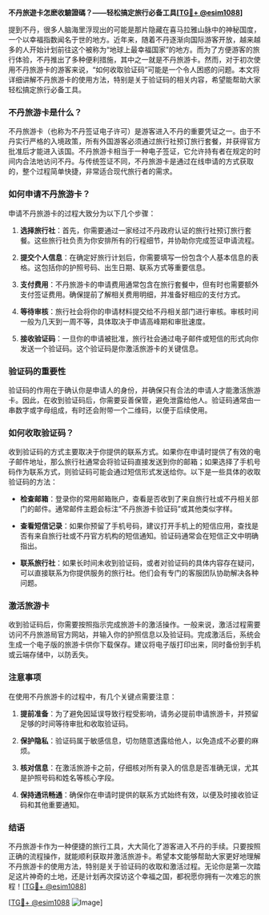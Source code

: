 **不丹旅遊卡怎麽收驗證碼？——轻松搞定旅行必备工具[[TG💪+ @esim1088](https://t.me/s/esim1088)]**

提到不丹，很多人脑海里浮现出的可能是那片隐藏在喜马拉雅山脉中的神秘国度，一个以幸福指数闻名于世的地方。近年来，随着不丹逐渐向国际游客开放，越来越多的人开始计划前往这个被称为“地球上最幸福国家”的地方。而为了方便游客的旅行体验，不丹推出了多种便利措施，其中之一就是不丹旅游卡。然而，对于初次使用不丹旅游卡的游客来说，“如何收取验证码”可能是一个令人困惑的问题。本文将详细讲解不丹旅游卡的使用方法，特别是关于验证码的相关内容，希望能帮助大家轻松搞定旅行必备工具。

### 不丹旅游卡是什么？

不丹旅游卡（也称为不丹签证电子许可）是游客进入不丹的重要凭证之一。由于不丹实行严格的入境政策，所有外国游客必须通过旅行社预订旅行套餐，并获得官方批准后才能进入该国。不丹旅游卡相当于一种电子签证，它允许持有者在规定的时间内合法地访问不丹。与传统签证不同，不丹旅游卡是通过在线申请的方式获取的，整个过程简单快捷，非常适合现代旅行者的需求。

### 如何申请不丹旅游卡？

申请不丹旅游卡的过程大致分为以下几个步骤：

1. **选择旅行社**：首先，你需要通过一家经过不丹政府认证的旅行社预订旅行套餐。这些旅行社负责为你安排所有的行程细节，并协助你完成签证申请流程。
   
2. **提交个人信息**：在确定好旅行计划后，你需要填写一份包含个人基本信息的表格。这包括你的护照号码、出生日期、联系方式等重要信息。

3. **支付费用**：不丹旅游卡的申请费用通常包含在旅行套餐中，但有时也需要额外支付签证费用。确保提前了解相关费用明细，并准备好相应的支付方式。

4. **等待审核**：旅行社会将你的申请材料提交给不丹相关部门进行审核。审核时间一般为几天到一周不等，具体取决于申请高峰期和审批速度。

5. **接收验证码**：一旦你的申请被批准，旅行社会通过电子邮件或短信的形式向你发送一个验证码。这个验证码是你激活旅游卡的关键信息。

### 验证码的重要性

验证码的作用在于确认你是申请人的身份，并确保只有合法的申请人才能激活旅游卡。因此，在收到验证码后，你需要妥善保管，避免泄露给他人。验证码通常由一串数字或字母组成，有时还会附带一个二维码，以便于后续使用。

### 如何收取验证码？

收到验证码的方式主要取决于你提供的联系方式。如果你在申请时提供了有效的电子邮件地址，那么旅行社通常会将验证码直接发送到你的邮箱；如果选择了手机号码作为联系方式，则验证码可能会通过短信形式发送给你。以下是一些具体的收取验证码的方法：

- **检查邮箱**：登录你的常用邮箱账户，查看是否收到了来自旅行社或不丹相关部门的邮件。通常邮件主题会标注“不丹旅游卡验证码”或其他类似字样。
  
- **查看短信记录**：如果你预留了手机号码，建议打开手机上的短信应用，查找是否有来自旅行社或不丹官方机构的短信通知。验证码通常会在短信正文中明确指出。

- **联系旅行社**：如果长时间未收到验证码，或者对验证码的具体内容存在疑问，可以直接联系为你提供服务的旅行社。他们会有专门的客服团队协助解决各种问题。

### 激活旅游卡

收到验证码后，你需要按照指示完成旅游卡的激活操作。一般来说，激活过程需要访问不丹旅游局官方网站，并输入你的护照信息以及验证码。完成激活后，系统会生成一个电子版的旅游卡供你下载保存。建议将电子版打印出来，同时备份到手机或云端存储中，以防丢失。

### 注意事项

在使用不丹旅游卡的过程中，有几个关键点需要注意：

1. **提前准备**：为了避免因延误导致行程受影响，请务必提前申请旅游卡，并预留足够的时间等待审批和收取验证码。

2. **保护隐私**：验证码属于敏感信息，切勿随意透露给他人，以免造成不必要的麻烦。

3. **核对信息**：在激活旅游卡之前，仔细核对所有录入的信息是否准确无误，尤其是护照号码和姓名等核心字段。

4. **保持通讯畅通**：确保你在申请时提供的联系方式始终有效，以便及时接收验证码和其他重要通知。

### 结语

不丹旅游卡作为一种便捷的旅行工具，大大简化了游客进入不丹的手续。只要按照正确的流程操作，就能顺利获取并激活旅游卡。希望本文能够帮助大家更好地理解不丹旅游卡的使用方法，特别是关于验证码的收取和激活过程。无论你是第一次踏足这片神奇的土地，还是计划再次探访这个幸福之国，都祝愿你拥有一次难忘的旅程！[[TG💪+ @esim1088](https://t.me/s/esim1088)]

[[TG💪+ @esim1088](https://t.me/s/esim1088) ![Image](https://i.postimg.cc/4NQfJmqS/Snipaste-2025-05-13-00-14-12.png)]